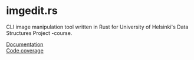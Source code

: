 # imgedit.rs
CLI image manipulation tool written in Rust for University of Helsinki's Data Structures Project -course.

[Documentation](/docs)  
[Code coverage](https://codecov.io/gh/JaakkoLipsanen/imgedit.rs)
